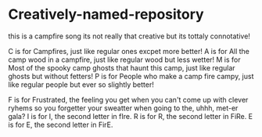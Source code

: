 # Creatively-named-repository
this is a campfire song
its not really that creative
but its tottaly connotative!

C is for Campfires, just like regular ones excpet more better!
A is for All the camp wood in a campfire, just like regular wood but less wetter!
M is for Most of the spooky camp ghosts that haunt this camp, just like regular ghosts but without fetters!
P is for People who make a camp fire campy, just like regular people but ever so slightly better!

F is for Frustrated, the feeling you get when you can't come up with clever ryhems so you forgetter your sweatter when going to the, uhhh, met-er gala?
I is for I, the second letter in fIre.
R is for R, the second letter in FiRe.
E is for E, the second letter in FirE.

